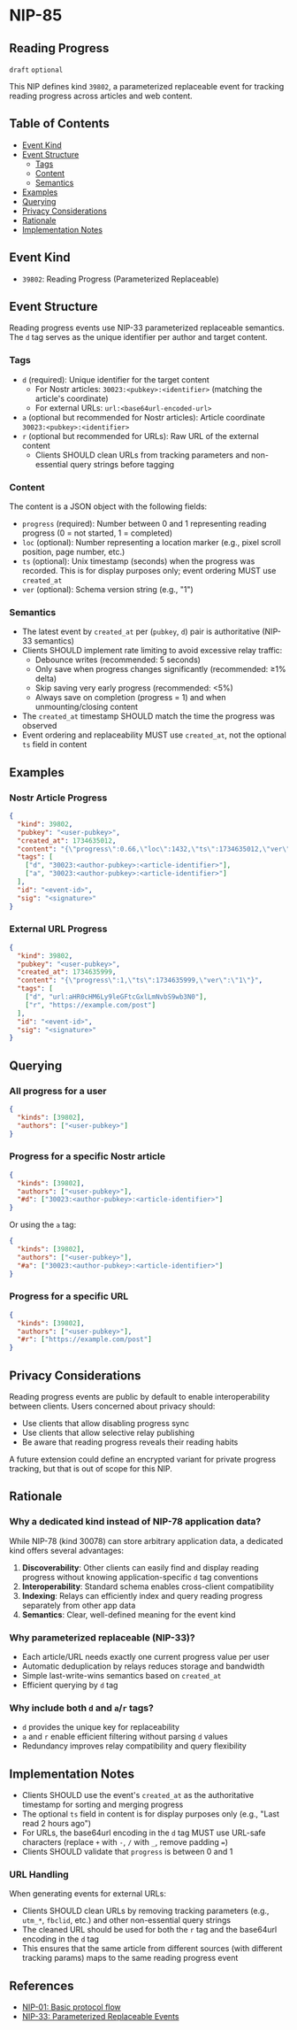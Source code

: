 # NIP-85

## Reading Progress

`draft` `optional`

This NIP defines kind `39802`, a parameterized replaceable event for tracking reading progress across articles and web content.

## Table of Contents

* [Event Kind](#event-kind)
* [Event Structure](#event-structure)
  * [Tags](#tags)
  * [Content](#content)
  * [Semantics](#semantics)
* [Examples](#examples)
* [Querying](#querying)
* [Privacy Considerations](#privacy-considerations)
* [Rationale](#rationale)
* [Implementation Notes](#implementation-notes)

## Event Kind

- `39802`: Reading Progress (Parameterized Replaceable)

## Event Structure

Reading progress events use NIP-33 parameterized replaceable semantics. The `d` tag serves as the unique identifier per author and target content.

### Tags

- `d` (required): Unique identifier for the target content
  - For Nostr articles: `30023:<pubkey>:<identifier>` (matching the article's coordinate)
  - For external URLs: `url:<base64url-encoded-url>`
- `a` (optional but recommended for Nostr articles): Article coordinate `30023:<pubkey>:<identifier>`
- `r` (optional but recommended for URLs): Raw URL of the external content
  - Clients SHOULD clean URLs from tracking parameters and non-essential query strings before tagging

### Content

The content is a JSON object with the following fields:

- `progress` (required): Number between 0 and 1 representing reading progress (0 = not started, 1 = completed)
- `loc` (optional): Number representing a location marker (e.g., pixel scroll position, page number, etc.)
- `ts` (optional): Unix timestamp (seconds) when the progress was recorded. This is for display purposes only; event ordering MUST use `created_at`
- `ver` (optional): Schema version string (e.g., "1")

### Semantics

- The latest event by `created_at` per (`pubkey`, `d`) pair is authoritative (NIP-33 semantics)
- Clients SHOULD implement rate limiting to avoid excessive relay traffic:
  - Debounce writes (recommended: 5 seconds)
  - Only save when progress changes significantly (recommended: ≥1% delta)
  - Skip saving very early progress (recommended: <5%)
  - Always save on completion (progress = 1) and when unmounting/closing content
- The `created_at` timestamp SHOULD match the time the progress was observed
- Event ordering and replaceability MUST use `created_at`, not the optional `ts` field in content

## Examples

### Nostr Article Progress

```json
{
  "kind": 39802,
  "pubkey": "<user-pubkey>",
  "created_at": 1734635012,
  "content": "{\"progress\":0.66,\"loc\":1432,\"ts\":1734635012,\"ver\":\"1\"}",
  "tags": [
    ["d", "30023:<author-pubkey>:<article-identifier>"],
    ["a", "30023:<author-pubkey>:<article-identifier>"]
  ],
  "id": "<event-id>",
  "sig": "<signature>"
}
```

### External URL Progress

```json
{
  "kind": 39802,
  "pubkey": "<user-pubkey>",
  "created_at": 1734635999,
  "content": "{\"progress\":1,\"ts\":1734635999,\"ver\":\"1\"}",
  "tags": [
    ["d", "url:aHR0cHM6Ly9leGFtcGxlLmNvbS9wb3N0"],
    ["r", "https://example.com/post"]
  ],
  "id": "<event-id>",
  "sig": "<signature>"
}
```

## Querying

### All progress for a user

```json
{
  "kinds": [39802],
  "authors": ["<user-pubkey>"]
}
```

### Progress for a specific Nostr article

```json
{
  "kinds": [39802],
  "authors": ["<user-pubkey>"],
  "#d": ["30023:<author-pubkey>:<article-identifier>"]
}
```

Or using the `a` tag:

```json
{
  "kinds": [39802],
  "authors": ["<user-pubkey>"],
  "#a": ["30023:<author-pubkey>:<article-identifier>"]
}
```

### Progress for a specific URL

```json
{
  "kinds": [39802],
  "authors": ["<user-pubkey>"],
  "#r": ["https://example.com/post"]
}
```

## Privacy Considerations

Reading progress events are public by default to enable interoperability between clients. Users concerned about privacy should:

- Use clients that allow disabling progress sync
- Use clients that allow selective relay publishing
- Be aware that reading progress reveals their reading habits

A future extension could define an encrypted variant for private progress tracking, but that is out of scope for this NIP.

## Rationale

### Why a dedicated kind instead of NIP-78 application data?

While NIP-78 (kind 30078) can store arbitrary application data, a dedicated kind offers several advantages:

1. **Discoverability**: Other clients can easily find and display reading progress without knowing application-specific `d` tag conventions
2. **Interoperability**: Standard schema enables cross-client compatibility
3. **Indexing**: Relays can efficiently index and query reading progress separately from other app data
4. **Semantics**: Clear, well-defined meaning for the event kind

### Why parameterized replaceable (NIP-33)?

- Each article/URL needs exactly one current progress value per user
- Automatic deduplication by relays reduces storage and bandwidth
- Simple last-write-wins semantics based on `created_at`
- Efficient querying by `d` tag

### Why include both `d` and `a`/`r` tags?

- `d` provides the unique key for replaceability
- `a` and `r` enable efficient filtering without parsing `d` values
- Redundancy improves relay compatibility and query flexibility

## Implementation Notes

- Clients SHOULD use the event's `created_at` as the authoritative timestamp for sorting and merging progress
- The optional `ts` field in content is for display purposes only (e.g., "Last read 2 hours ago")
- For URLs, the base64url encoding in the `d` tag MUST use URL-safe characters (replace `+` with `-`, `/` with `_`, remove padding `=`)
- Clients SHOULD validate that `progress` is between 0 and 1

### URL Handling

When generating events for external URLs:

- Clients SHOULD clean URLs by removing tracking parameters (e.g., `utm_*`, `fbclid`, etc.) and other non-essential query strings
- The cleaned URL should be used for both the `r` tag and the base64url encoding in the `d` tag
- This ensures that the same article from different sources (with different tracking params) maps to the same reading progress event

## References

- [NIP-01: Basic protocol flow](https://github.com/nostr-protocol/nips/blob/master/01.md)
- [NIP-33: Parameterized Replaceable Events](https://github.com/nostr-protocol/nips/blob/master/33.md)

